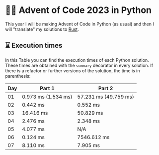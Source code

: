 # 🎄🐍 Advent of Code 2023 in Python

This year I will be making Advent of Code in Python (as usual) and then I will
"translate" my solutions to [Rust](https://github.com/santimontiel/advent-of-code-rs).

## ⌛ Execution times

In this Table you can find the execution times of each Python solution.
These times are obtained with the `summary` decorator in every solution.
If there is a refactor or further versions of the solution, the time is in parenthesis:

| Day | Part 1              | Part 2                |
|-- | ------------------- | --------------------- |
|01 | 0.973 ms (1.534 ms) | 57.231 ms (49.759 ms) |
|02 | 0.442 ms            | 0.552 ms              |
|03 | 16.416 ms           | 50.829 ms             |
|04 | 2.476 ms           | 2.348 ms             |
|05 | 4.077 ms           | N/A             |
|06 | 0.124 ms           | 7546.612 ms             |
|07 | 8.110 ms           | 7.905 ms             |
